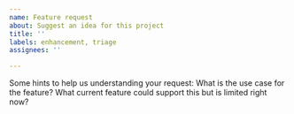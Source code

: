 ```yaml
---
name: Feature request
about: Suggest an idea for this project
title: ''
labels: enhancement, triage
assignees: ''

---
```


Some hints to help us understanding your request:
What is the use case for the feature?
What current feature could support this but is limited right now?
